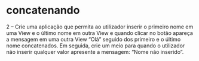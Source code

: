# concatenando
2 – Crie uma aplicação que permita ao utilizador inserir o primeiro nome em uma View e o último nome em outra View e quando clicar no botão apareça a mensagem em uma outra View “Olá” seguido dos primeiro e o último nome concatenados. Em seguida, crie um meio para quando o utilizador não inserir qualquer valor apresente a mensagem: “Nome não inserido”.
